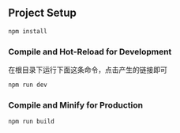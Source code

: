## Project Setup

```sh
npm install
```

### Compile and Hot-Reload for Development
在根目录下运行下面这条命令，点击产生的链接即可
```sh
npm run dev
```


### Compile and Minify for Production

```sh
npm run build
```
